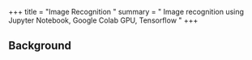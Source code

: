 
+++ title = "Image Recognition " 
summary = " Image recognition using Jupyter Notebook, Google Colab GPU, Tensorflow " 
+++
## Background 
